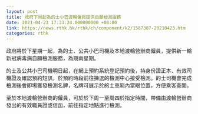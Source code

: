 ```yaml
---
layout: post
title: 政府下周起為的士小巴渡輪僱員提供自願檢測服務
date: 2021-04-23 17:33:24.000000000 +08:00
link: https://news.rthk.hk/rthk/ch/component/k2/1587387-20210423.htm
categories: rthk
---
```


政府將於下星期一起，為的士、公共小巴司機及本地渡輪營辦商僱員，提供新一輪新冠病毒病自願檢測服務，為期兩星期。

的士及公共小巴司機明日起，在網上預約系統登記預約後，持身份證正本、有效司機證及確認預約短訊，於預約時段前往揀選的檢測中心接受檢測。的士司機會完成檢測後會即場獲發檢測名牌，名牌可展示於的士車廂內當眼位置，方便乘客查閱。

至於本地渡輪營辦商的僱員，可於於下周一至周四於指定時間，帶備由渡輪營辦商發出的有效職員證或信函，前往指定地點進行檢測。
